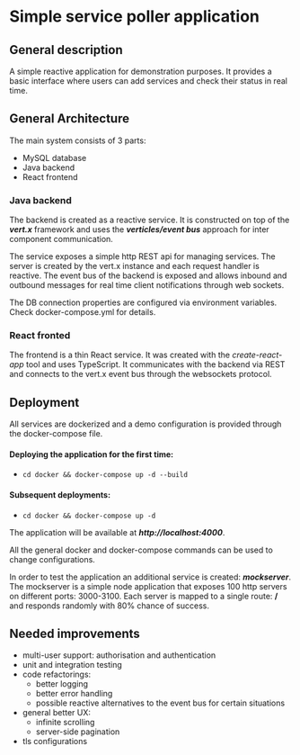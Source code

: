 # Simple service poller application

## General description

A simple reactive application for demonstration purposes. It provides a basic interface
where users can add services and check their status in real time.

## General Architecture

The main system consists of 3 parts:
* MySQL database
* Java backend
* React frontend

### Java backend

The backend is created as a reactive service. It is constructed on top of the _**vert.x**_
framework and uses the _**verticles/event bus**_ approach for inter component communication.

The service exposes a simple http REST api for managing services. The server is created by
the vert.x instance and each request handler is reactive. The event bus of the backend is
exposed and allows inbound and outbound messages for real time client notifications
through web sockets.

The DB connection properties are configured via environment variables. Check docker-compose.yml for details.

### React fronted

The frontend is a thin React service. It was created with the _create-react-app_ tool and uses
TypeScript. It communicates with the backend via REST and connects to the vert.x event bus
through the websockets protocol.

## Deployment

All services are dockerized and a demo configuration is provided through the docker-compose file.
#### Deploying the application for the first time:

* ```cd docker && docker-compose up -d --build```
#### Subsequent deployments:
* ```cd docker && docker-compose up -d```

The application will be available at **_http://localhost:4000_**.

All the general docker and docker-compose commands can be used to change configurations.

In order to test the application an additional service is created: **_mockserver_**.
The mockserver is a simple node application that exposes 100 http servers on different
ports: 3000-3100. Each server is mapped to a single route: **/** and responds randomly
with 80% chance of success.

## Needed improvements

* multi-user support: authorisation and authentication
* unit and integration testing
* code refactorings:
  * better logging
  * better error handling
  * possible reactive alternatives to the event bus for certain situations
* general better UX: 
  * infinite scrolling
  * server-side pagination
* tls configurations

